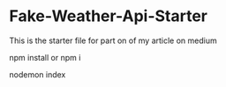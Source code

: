 # Fake-Weather-Api-Starter

This is the starter file for part on of my article on medium


npm install or npm i

nodemon index